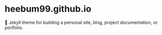 # heebum99.github.io
📐 Jekyll theme for building a personal site, blog, project documentation, or portfolio.
